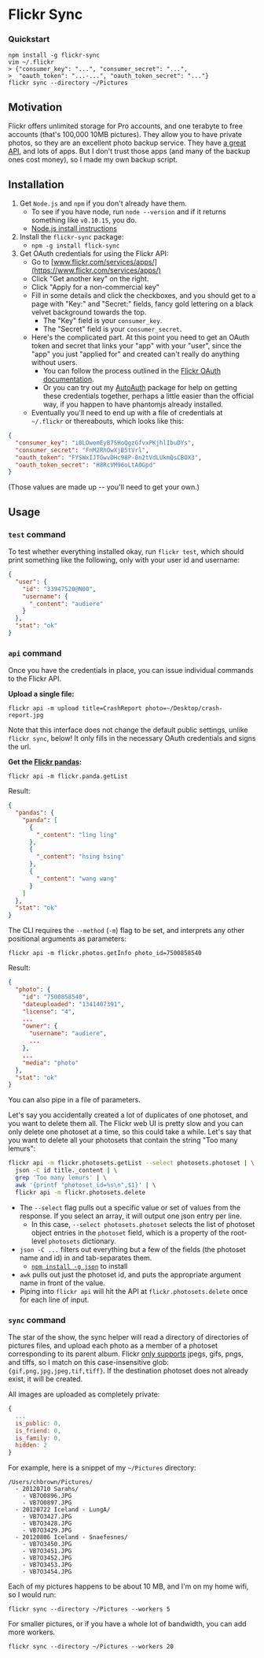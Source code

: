 # Flickr Sync

### Quickstart

    npm install -g flickr-sync
    vim ~/.flickr
    > {"consumer_key": "...", "consumer_secret": "...",
    >  "oauth_token": "...-...", "oauth_token_secret": "..."}
    flickr sync --directory ~/Pictures

## Motivation

Flickr offers unlimited storage for Pro accounts, and one terabyte to free accounts (that's 100,000 10MB pictures). They allow you to have private photos, so they are an excellent photo backup service. They have [a great API](http://www.flickr.com/services/api/), and lots of apps. But I don't trust those apps (and many of the backup ones cost money), so I made my own backup script.

## Installation

1. Get `Node.js` and `npm` if you don't already have them.
    - To see if you have node, run `node --version` and if it returns something like `v0.10.15`, you do.
    - [Node.js install instructions](http://chbrown.github.io/#nodejs--npm)
2. Install the `flickr-sync` package:
    - `npm -g install flick-sync`
3. Get OAuth credentials for using the Flickr API:
    - Go to [www.flickr.com/services/apps/](https://www.flickr.com/services/apps/)
    - Click "Get another key" on the right.
    - Click "Apply for a non-commercial key"
    - Fill in some details and click the checkboxes, and you should get to a page with "Key:" and "Secret:" fields, fancy gold lettering on a black velvet background towards the top.
        * The "Key" field is your `consumer_key`.
        * The "Secret" field is your `consumer_secret`.
    - Here's the complicated part. At this point you need to get an OAuth token and secret that links your "app" with your "user", since the "app" you just "applied for" and created can't really do anything without users.
        * You can follow the process outlined in the [Flickr OAuth documentation](http://www.flickr.com/services/api/auth.oauth.html).
        * Or you can try out my [AutoAuth](https://github.com/chbrown/autoauth) package for help on getting these credentials together, perhaps a little easier than the official way, if you happen to have phantomjs already installed.
    - Eventually you'll need to end up with a file of credentials at `~/.flickr` or thereabouts, which looks like this:

```json
{
  "consumer_key": "i0LOwemEyB7SHoQgzGfvxPKjhlIbuDYs",
  "consumer_secret": "FnM2RhOwXjB5tVrl",
  "oauth_token": "FYSWxIJTGwvDHc98P-0n2tVdLUkmQsCBOX3",
  "oauth_token_secret": "H8RcVM96oLtA0Gpd"
}
```

(Those values are made up -- you'll need to get your own.)

## Usage

### `test` command

To test whether everything installed okay, run `flickr test`, which should print something like the following, only with your user id and username:

```json
{
  "user": {
    "id": "33947520@N00",
    "username": {
      "_content": "audiere"
    }
  },
  "stat": "ok"
}
```

### `api` command

Once you have the credentials in place, you can issue individual commands to the Flickr API.

**Upload a single file:**

    flickr api -m upload title=CrashReport photo=~/Desktop/crash-report.jpg

Note that this interface does not change the default public settings, unlike `flickr sync`, below! It only fills in the necessary OAuth credentials and signs the url.

**Get the [Flickr pandas](http://www.flickr.com/services/api/flickr.panda.getList.html):**

    flickr api -m flickr.panda.getList

Result:

```json
{
  "pandas": {
    "panda": [
      {
        "_content": "ling ling"
      },
      {
        "_content": "hsing hsing"
      },
      {
        "_content": "wang wang"
      }
    ]
  },
  "stat": "ok"
}
```

The CLI requires the `--method` (`-m`) flag to be set, and interprets any other positional arguments as parameters:

    flickr api -m flickr.photos.getInfo photo_id=7500858540

Result:

```json
{
  "photo": {
    "id": "7500858540",
    "dateuploaded": "1341407391",
    "license": "4",
    ...
    "owner": {
      "username": "audiere",
      ...
    },
    ...
    "media": "photo"
  },
  "stat": "ok"
}
```

You can also pipe in a file of parameters.

Let's say you accidentally created a lot of duplicates of one photoset, and you want to delete them all. The Flickr web UI is pretty slow and you can only delete one photoset at a time, so this could take a while. Let's say that you want to delete all your photosets that contain the string "Too many lemurs":

```bash
flickr api -m flickr.photosets.getList --select photosets.photoset | \
  json -C id title._content | \
  grep 'Too many lemurs' | \
  awk '{printf "photoset_id=%s\n",$1}' | \
  flickr api -m flickr.photosets.delete
```

* The `--select` flag pulls out a specific value or set of values from the response. If you select an array, it will output one json entry per line.
    - In this case, `--select photosets.photoset` selects the list of photoset object entries in the `photoset` field, which is a property of the root-level `photosets` dictionary.
* `json -C ...` filters out everything but a few of the fields (the photoset name and id) in and tab-separates them.
    - [`npm install -g json`](https://github.com/zpoley/json-command) to install
* `awk` pulls out just the photoset id, and puts the appropriate argument name in front of the value.
* Piping into `flickr api` will hit the API at `flickr.photosets.delete` once for each line of input.

### `sync` command

The star of the show, the sync helper will read a directory of directories of pictures files, and upload each photo as a member of a photoset corresponding to its parent album. Flickr [only supports](http://www.flickr.com/help/photos/#150488231) jpegs, gifs, pngs, and tiffs, so I match on this case-insensitive glob: `{gif,png,jpg,jpeg,tif,tiff}`. If the destination photoset does not already exist, it will be created.

All images are uploaded as completely private:

```javascript
{
  ...
  is_public: 0,
  is_friend: 0,
  is_family: 0,
  hidden: 2
}
```

For example, here is a snippet of my `~/Pictures` directory:

    /Users/chbrown/Pictures/
      - 20120710 Sarahs/
        - VB7O0896.JPG
        - VB7O0897.JPG
      - 20120722 Iceland - LungA/
        - VB7O3427.JPG
        - VB7O3428.JPG
        - VB7O3429.JPG
      - 20120806 Iceland - Snaefesnes/
        - VB7O3450.JPG
        - VB7O3451.JPG
        - VB7O3452.JPG
        - VB7O3453.JPG
        - VB7O3454.JPG

Each of my pictures happens to be about 10 MB, and I'm on my home wifi, so I would run:

    flickr sync --directory ~/Pictures --workers 5

For smaller pictures, or if you have a whole lot of bandwidth, you can add more workers.

    flickr sync --directory ~/Pictures --workers 20
